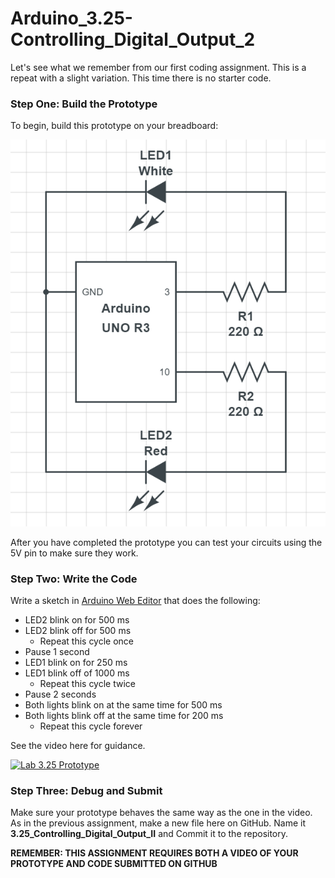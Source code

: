 # Arduino_3.25-Controlling_Digital_Output_2
Let's see what we remember from our first coding assignment.  This is a repeat with a slight variation.  This time there is no starter code.

### Step One: Build the Prototype

To begin, build this prototype on your breadboard:

![Lab 3.2 Prototype](https://github.com/stcline/I2R-3_25-Controlling_Digital_Outputs_2/blob/main/CIRCUIT-3-25.png?raw=true)

After you have completed the prototype you can test your circuits using the 5V pin to make sure they work.

### Step Two: Write the Code

Write a sketch in [Arduino Web Editor](https://create.arduino.cc/editor) that does the following:
- LED2 blink on for 500 ms
- LED2 blink off for 500 ms
  - Repeat this cycle once
- Pause 1 second
- LED1 blink on for 250 ms
- LED1 blink off of 1000 ms
  - Repeat this cycle twice
- Pause 2 seconds
- Both lights blink on at the same time for 500 ms
- Both lights blink off at the same time for 200 ms
  - Repeat this cycle forever

See the video here for guidance.

[![Lab 3.25 Prototype](http://img.youtube.com/vi/bVmUTajBu9o/0.jpg)](https://www.youtube.com/watch?v=bVmUTajBu9o "Lab 3.25 Prototype")

### Step Three: Debug and Submit

Make sure your prototype behaves the same way as the one in the video.  As in the previous assignment, make a new file here on GitHub.  Name it **3.25_Controlling_Digital_Output_II** and Commit it to the repository.

**REMEMBER: THIS ASSIGNMENT REQUIRES BOTH A VIDEO OF YOUR PROTOTYPE AND CODE SUBMITTED ON GITHUB**
